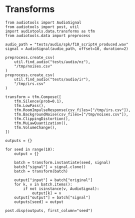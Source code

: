 # Transforms

<!-- ## Running this notebook

This notebook creates a model card for a specified model checkpoint. To run
this notebook, you must ensure that `pandoc` and `codebraid` are installed:

```
# https://pandoc.org/installing.html#linux
pip install codebraid
```

The notebook can be run and its output can be copy/pasted to Discourse via:

```
python -m audiotools.post --discourse notebooks/transforms.md > notebooks/transforms.exec.md
```

The contents of `fuzziness.exec.md` can then be copy-pasted to Discourse.
You can also view the contents without uploading to Discourse by outputting to HTML:

```
python -m audiotools.post notebooks/transforms.md > notebooks/transforms.html
```

Which you can then open in a browser to view. -->

```{.python .cb.nb show=code:none+rich_output+stdout:raw+stderr jupyter_kernel=python3}
from audiotools import AudioSignal
from audiotools import post, util
import audiotools.data.transforms as tfm
from audiotools.data import preprocess

audio_path = "tests/audio/spk/f10_script4_produced.wav"
signal = AudioSignal(audio_path, offset=10, duration=2)

preprocess.create_csv(
    util.find_audio("tests/audio/nz"),
    "/tmp/noises.csv"
)
preprocess.create_csv(
    util.find_audio("tests/audio/ir"),
    "/tmp/irs.csv"
)

transform = tfm.Compose([
    tfm.Silence(prob=0.1),
    tfm.LowPass(),
    tfm.RoomImpulseResponse(csv_files=["/tmp/irs.csv"]),
    tfm.BackgroundNoise(csv_files=["/tmp/noises.csv"]),
    tfm.ClippingDistortion(),
    tfm.MuLawQuantization(),
    tfm.VolumeChange(),
])

outputs = {}

for seed in range(10):
    output = {}

    batch = transform.instantiate(seed, signal)
    batch["signal"] = signal.clone()
    batch = transform(batch)

    output["input"] = batch["original"]
    for k, v in batch.items():
        if not isinstance(v, AudioSignal):
            output[k] = v
    output["output"] = batch["signal"]
    outputs[seed] = output

post.disp(outputs, first_column="seed")
```

